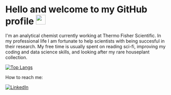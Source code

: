 # Hello and welcome to my GitHub profile <img src="https://raw.githubusercontent.com/MartinHeinz/MartinHeinz/master/wave.gif" width="30px">

I'm an analytical chemist currently working at Thermo Fisher Scientific. In my professional life I am fortunate to help scientists with being succesful in their research. My free time is usually spent on reading sci-fi, improving my coding and data science skills, and looking after my rare houseplant collection. 


[![Top Langs](https://github-readme-stats.vercel.app/api/top-langs/?username=sobecc&langs_count=8)](https://github.com/sobecc/github-readme-stats)

How to reach me: 

<a href="https://www.linkedin.com/in/becciolini"><img src="https://img.shields.io/badge/LinkedIn--_.svg?style=social&logo=linkedin" alt="LinkedIn"></a>
